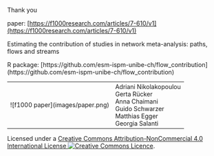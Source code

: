
Thank you

<!--![thanks](images/thanx.gif)-->

paper: [https://f1000research.com/articles/7-610/v1](https://f1000research.com/articles/7-610/v1) 

Estimating the contribution of studies in network meta-analysis: paths, flows and streams
<table>
<tr>
<td>
![f1000 paper](images/paper.png)
</td>
<td>
  Adriani Nikolakopoulou
  <br> 
  Gerta Rücker
  <br> 
  Anna Chaimani 
  <br> 
  Guido Schwarzer
  <br> 
  Matthias Egger
  <br>
  Georgia Salanti 
</td>
</tr>
<tr>
R package:
[https://github.com/esm-ispm-unibe-ch/flow_contribution](https://github.com/esm-ispm-unibe-ch/flow_contribution)
</tr>
</table>

<footer>
Licensed under a <a rel="license" href="http://creativecommons.org/licenses/by-nc/4.0/">Creative Commons Attribution-NonCommercial 4.0 International License <img style="margin:0!important" alt="Creative Commons Licence" src="https://i.creativecommons.org/l/by-nc/4.0/80x15.png" /></a>.
</footer>
